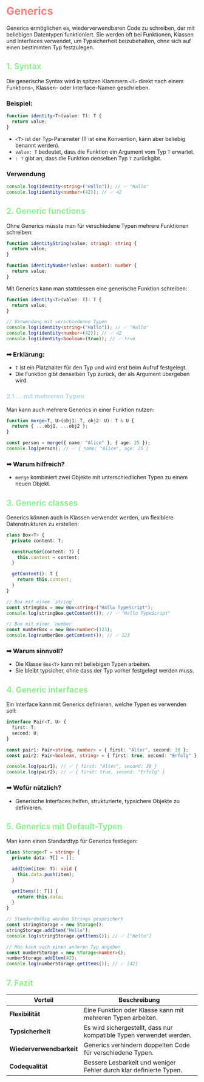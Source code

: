 # <span style="color: lightcoral">Generics
Generics ermöglichen es, wiederverwendbaren Code zu schreiben, der mit beliebigen Datentypen funktioniert. Sie werden oft bei Funktionen, Klassen und Interfaces verwendet, um Typsicherheit beizubehalten, ohne sich auf einen bestimmten Typ festzulegen.

## <span style="color: lightgreen">1. Syntax
Die generische Syntax wird in spitzen Klammern `<T>` direkt nach einem Funktions-, Klassen- oder Interface-Namen geschrieben.

### Beispiel:
```ts
function identity<T>(value: T): T {
  return value;
}
```
- `<T>` ist der Typ-Parameter (T ist eine Konvention, kann aber beliebig benannt werden).
- `value: T` bedeutet, dass die Funktion ein Argument vom Typ `T` erwartet.
- `: T` gibt an, dass die Funktion denselben Typ `T` zurückgibt.

### Verwendung
```ts
console.log(identity<string>("Hallo")); // ✅ "Hallo"
console.log(identity<number>(42)); // ✅ 42
```

## <span style="color: lightgreen">2. Generic functions
Ohne Generics müsste man für verschiedene Typen mehrere Funktionen schreiben:
```ts
function identityString(value: string): string {
  return value;
}

function identityNumber(value: number): number {
  return value;
}
```
Mit Generics kann man stattdessen eine generische Funktion schreiben:
```ts
function identity<T>(value: T): T {
  return value;
}

// Verwendung mit verschiedenen Typen
console.log(identity<string>("Hallo")); // ✅ "Hallo"
console.log(identity<number>(42)); // ✅ 42
console.log(identity<boolean>(true)); // ✅ true
```
### ➡ Erklärung:
- `T` ist ein Platzhalter für den Typ und wird erst beim Aufruf festgelegt.
- Die Funktion gibt denselben Typ zurück, der als Argument übergeben wird.

### <span style="color: lightblue">2.1 ... mit mehreren Typen
Man kann auch mehrere Generics in einer Funktion nutzen:
```ts
function merge<T, U>(obj1: T, obj2: U): T & U {
  return { ...obj1, ...obj2 };
}

const person = merge({ name: "Alice" }, { age: 25 });
console.log(person); // ✅ { name: "Alice", age: 25 }
```
### ➡ Warum hilfreich?
- `merge` kombiniert zwei Objekte mit unterschiedlichen Typen zu einem neuen Objekt.

## <span style="color: lightgreen">3. Generic classes
Generics können auch in Klassen verwendet werden, um flexiblere Datenstrukturen zu erstellen:
```ts
class Box<T> {
  private content: T;

  constructor(content: T) {
    this.content = content;
  }

  getContent(): T {
    return this.content;
  }
}

// Box mit einem `string`
const stringBox = new Box<string>("Hallo TypeScript");
console.log(stringBox.getContent()); // ✅ "Hallo TypeScript"

// Box mit einer `number`
const numberBox = new Box<number>(123);
console.log(numberBox.getContent()); // ✅ 123
```
### ➡ Warum sinnvoll?
- Die Klasse `Box<T>` kann mit beliebigen Typen arbeiten.
- Sie bleibt typsicher, ohne dass der Typ vorher festgelegt werden muss.

## <span style="color: lightgreen">4. Generic interfaces
Ein Interface kann mit Generics definieren, welche Typen es verwenden soll:
```ts
interface Pair<T, U> {
  first: T;
  second: U;
}

const pair1: Pair<string, number> = { first: "Alter", second: 30 };
const pair2: Pair<boolean, string> = { first: true, second: "Erfolg" };

console.log(pair1); // ✅ { first: "Alter", second: 30 }
console.log(pair2); // ✅ { first: true, second: "Erfolg" }
```
### ➡ Wofür nützlich?
- Generische Interfaces helfen, strukturierte, typsichere Objekte zu definieren.

## <span style="color: lightgreen">5. Generics mit Default-Typen
Man kann einen Standardtyp für Generics festlegen:
```ts
class Storage<T = string> {
  private data: T[] = [];

  addItem(item: T): void {
    this.data.push(item);
  }

  getItems(): T[] {
    return this.data;
  }
}

// Standardmäßig werden Strings gespeichert
const stringStorage = new Storage();
stringStorage.addItem("Hello");
console.log(stringStorage.getItems()); // ✅ ["Hello"]

// Man kann auch einen anderen Typ angeben
const numberStorage = new Storage<number>();
numberStorage.addItem(42);
console.log(numberStorage.getItems()); // ✅ [42]
```

## <span style="color: lightgreen"> 7. Fazit
|Vorteil|Beschreibung|
|--|--|
|**Flexibilität**|Eine Funktion oder Klasse kann mit mehreren Typen arbeiten.|
|**Typsicherheit**|Es wird sichergestellt, dass nur kompatible Typen verwendet werden.|
|**Wiederverwendbarkeit**|Generics verhindern doppelten Code für verschiedene Typen.|
|**Codequalität**|Bessere Lesbarkeit und weniger Fehler durch klar definierte Typen.|
